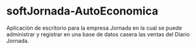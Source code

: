 # softJornada-AutoEconomica
 Aplicación de escritorio para la empresa Jornada en la cual se puede administrar y registrar en una base de datos casera las ventas del Diario Jornada.
